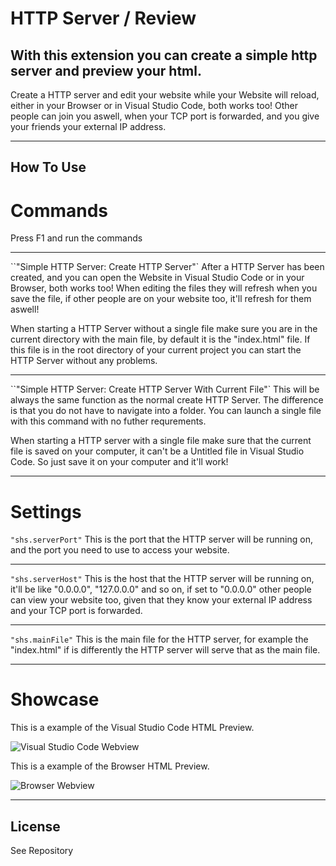 

# HTTP Server / Review

## With this extension you can create a simple http server and preview your html.

Create a HTTP server and edit your website while your Website will reload, either in your Browser or in Visual Studio Code, both works too!
Other people can join you aswell, when your TCP port is forwarded, and you give your friends your external IP address.

***

## How To Use

# Commands

Press F1 and run the commands

------

``"Simple HTTP Server: Create HTTP Server"`
After a HTTP Server has been created, and you can open the Website in Visual Studio Code or in your Browser, both works too!
When editing the files they will refresh when you save the file, if other people are on your website too, it'll refresh for them aswell!

When starting a HTTP Server without a single file make sure you are in the current directory with the main file, by default it is the "index.html" file.
If this file is in the root directory of your current project you can start the HTTP Server without any problems.

------

``"Simple HTTP Server: Create HTTP Server With Current File"`
This will be always the same function as the normal create HTTP Server. The difference is that you do not have to navigate into a folder.
You can launch a single file with this command with no futher requrements.

When starting a HTTP server with a single file make sure that the current file is saved on your computer, it can't be a Untitled file in Visual Studio Code.
So just save it on your computer and it'll work!

***

# Settings

`"shs.serverPort"` This is the port that the HTTP server will be running on, and the port you need to use to access your website.

------

`"shs.serverHost"` This is the host that the HTTP server will be running on, it'll be like "0.0.0.0", "127.0.0.0" and so on, if set to "0.0.0.0" other people can view your website too, given that they know your external IP address and your TCP port is forwarded.

------

`"shs.mainFile"` This is the main file for the HTTP server, for example the "index.html" if is differently the HTTP server will serve that as the main file.

***

# Showcase

This is a example of the Visual Studio Code HTML Preview.

![Visual Studio Code Webview](https://i.imgur.com/63Z7gkn.gif)

This is a example of the Browser HTML Preview.

![Browser Webview](https://i.imgur.com/dKUWYI8.gif)

***

## License

See Repository
